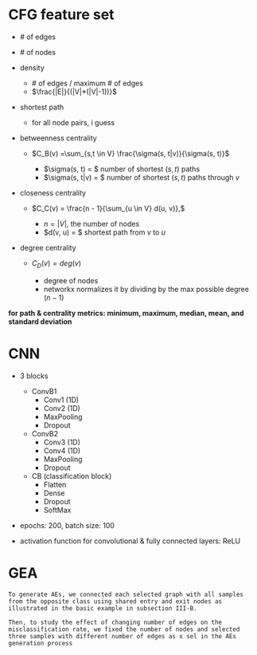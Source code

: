 ﻿# CFG feature set

+ \# of edges

+ \# of nodes

+ density

    + \# of edges / maximum \# of edges
    + $\frac{|E|}{(|V|*(|V|-1))}$

+ shortest path

    + for all node pairs, i guess

+ betweenness centrality

    + $C_B(v) =\sum_{s,t \in V} \frac{\sigma(s, t|v)}{\sigma(s, t)}$

        + $\sigma(s, t) = $ number of shortest $(s, t)$ paths
        + $\sigma(s, t|v) = $ number of shortest $(s, t)$ paths through $v$

+ closeness centrality

    + $C_C(v) = \frac{n - 1}{\sum_{u \in V} d(u, v)},$

        + $n = |V|$, the number of nodes
        + $d(v, u) = $ shortest path from $v$ to $u$

+ degree centrality

    + $C_D(v) = deg(v)$

        + degree of nodes
        + networkx normalizes it by dividing by the max possible degree $(n - 1)$

**for path & centrality metrics: minimum, maximum, median, mean, and standard deviation**


# CNN

+ 3 blocks

    + ConvB1
        + Conv1 (1D)
        + Conv2 (1D)
        + MaxPooling
        + Dropout
    + ConvB2
        + Conv3 (1D)
        + Conv4 (1D)
        + MaxPooling
        + Dropout
    + CB (classification block)
        + Flatten
        + Dense
        + Dropout
        + SoftMax

+ epochs: 200, batch size: 100
+ activation function for convolutional & fully connected layers: ReLU

# GEA

```
To generate AEs, we connected each selected graph with all samples from the opposite class using shared entry and exit nodes as illustrated in the basic example in subsection III-B.

Then, to study the effect of changing number of edges on the misclassification rate, we fixed the number of nodes and selected three samples with different number of edges as x sel in the AEs generation process
```
